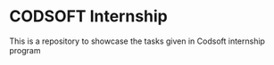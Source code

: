 # CODSOFT Internship 
This is a repository to showcase the tasks given in Codsoft internship program
